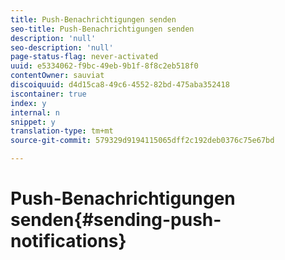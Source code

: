 ```yaml
---
title: Push-Benachrichtigungen senden
seo-title: Push-Benachrichtigungen senden
description: 'null'
seo-description: 'null'
page-status-flag: never-activated
uuid: e5334062-f9bc-49eb-9b1f-8f8c2eb518f0
contentOwner: sauviat
discoiquuid: d4d15ca8-49c6-4552-82bd-475aba352418
iscontainer: true
index: y
internal: n
snippet: y
translation-type: tm+mt
source-git-commit: 579329d9194115065dff2c192deb0376c75e67bd

---
```



# Push-Benachrichtigungen senden{#sending-push-notifications}

